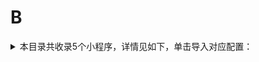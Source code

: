# B
<details>
<summary>
本目录共收录5个小程序，详情见如下，单击导入对应配置：
</summary>

- [便利蜂](https://quantumult.app/x/open-app/add-resource?remote-resource=%7B%22rewrite_remote%22%3A%20%5B%22https%3A%2F%2Fraw.githubusercontent.com%2Fzirawell%2FR-Store%2Fmain%2FRule%2FQuanX%2FAdblock%2FApplet%2FWechat%2FB%2F%E4%BE%BF%E5%88%A9%E8%9C%82%2Frewrite%2Fblibee.conf%2C%20tag%3D%E4%BE%BF%E5%88%A9%E8%9C%82%22%5D%7D)
- [宝龙悠悠](https://quantumult.app/x/open-app/add-resource?remote-resource=%7B%22rewrite_remote%22%3A%20%5B%22https%3A%2F%2Fraw.githubusercontent.com%2Fzirawell%2FR-Store%2Fmain%2FRule%2FQuanX%2FAdblock%2FApplet%2FWechat%2FB%2F%E5%AE%9D%E9%BE%99%E6%82%A0%E6%82%A0%2Frewrite%2Fpowerlong.conf%2C%20tag%3D%E5%AE%9D%E9%BE%99%E6%82%A0%E6%82%A0%22%5D%7D)
- [必胜客](https://quantumult.app/x/open-app/add-resource?remote-resource=%7B%22rewrite_remote%22%3A%20%5B%22https%3A%2F%2Fraw.githubusercontent.com%2Fzirawell%2FR-Store%2Fmain%2FRule%2FQuanX%2FAdblock%2FApplet%2FWechat%2FB%2F%E5%BF%85%E8%83%9C%E5%AE%A2%2Frewrite%2Fpizzahut.conf%2C%20tag%3D%E5%BF%85%E8%83%9C%E5%AE%A2%22%5D%7D)
- [百度网盘](https://quantumult.app/x/open-app/add-resource?remote-resource=%7B%22rewrite_remote%22%3A%20%5B%22https%3A%2F%2Fraw.githubusercontent.com%2Fzirawell%2FR-Store%2Fmain%2FRule%2FQuanX%2FAdblock%2FApplet%2FWechat%2FB%2F%E7%99%BE%E5%BA%A6%E7%BD%91%E7%9B%98%2Frewrite%2Fbaidupan.conf%2C%20tag%3D%E7%99%BE%E5%BA%A6%E7%BD%91%E7%9B%98%22%5D%7D)
- [百果园](https://quantumult.app/x/open-app/add-resource?remote-resource=%7B%22rewrite_remote%22%3A%20%5B%22https%3A%2F%2Fraw.githubusercontent.com%2Fzirawell%2FR-Store%2Fmain%2FRule%2FQuanX%2FAdblock%2FApplet%2FWechat%2FB%2F%E7%99%BE%E6%9E%9C%E5%9B%AD%2Frewrite%2Fpagoda.conf%2C%20tag%3D%E7%99%BE%E6%9E%9C%E5%9B%AD%22%5D%7D)

</details>